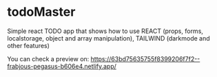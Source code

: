 # todoMaster
Simple react TODO app that shows how to use REACT (props, forms, localstorage, object and array manipulation), TAILWIND (darkmode and other features)

You can check a preview on:
https://63bd75635755f8399206f7f2--frabjous-pegasus-b606e4.netlify.app/

